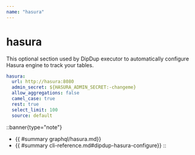 ```yaml
---
name: "hasura"
---
```


# hasura

This optional section used by DipDup executor to automatically configure Hasura engine to track your tables.

```yaml [dipdup.yaml]
hasura:
  url: http://hasura:8080
  admin_secret: ${HASURA_ADMIN_SECRET:-changeme}
  allow_aggregations: false
  camel_case: true
  rest: true
  select_limit: 100
  source: default
```

::banner{type="note"}

* {{ #summary graphql/hasura.md}}
* {{ #summary cli-reference.md#dipdup-hasura-configure}}
::
